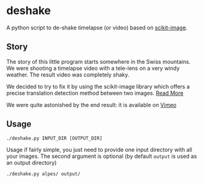 # deshake
A python script to de-shake timelapse (or video) based on
[scikit-image](http://scikit-image.org/).

## Story
The story of this little program starts somewhere in the Swiss mountains.
We were shooting a timelapse video with a tele-lens on a
very windy weather. The result video was completely shaky.

We decided to try to fix it by using the scikit-image library
which offers a precise translation detection method between two images.
[Read More](http://scikit-image.org/docs/dev/auto_examples/plot_register_translation.html)

We were quite astonished by the end result: it is available on [Vimeo](https://vimeo.com/158609239)

## Usage

    ./deshake.py INPUT_DIR [OUTPUT_DIR]

Usage if fairly simple, you just need to provide one input directory
with all your images. The second argument is optional (by default ```output```
is used as an output directory)

    ./deshake.py alpes/ output/


